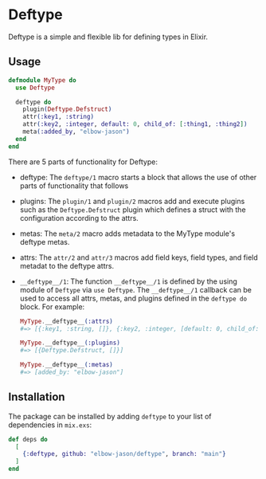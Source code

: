 # Deftype

Deftype is a simple and flexible lib for defining types in Elixir.

## Usage

```elixir
defmodule MyType do
  use Deftype

  deftype do
    plugin(Deftype.Defstruct)
    attr(:key1, :string)
    attr(:key2, :integer, default: 0, child_of: [:thing1, :thing2])
    meta(:added_by, "elbow-jason")
  end
end
```

There are 5 parts of functionality for Deftype:

  - deftype: The `deftype/1` macro starts a block that allows the use of other parts of functionality that follows

  - plugins: The `plugin/1` and `plugin/2` macros add and execute plugins such as the `Deftype.Defstruct` plugin which defines a struct with the configuration according to the attrs.

  - metas: The `meta/2` macro adds metadata to the MyType module's deftype metas.

  - attrs: The `attr/2` and `attr/3` macros add field keys, field types, and field metadat to the deftype attrs.

  - `__deftype__/1`: The function `__deftype__/1` is defined by the using module of `Deftype` via `use Deftype`. The `__deftype__/1` callback can be used to access all attrs, metas, and plugins defined in the `deftype do` block. For example:

    ```elixir
    MyType.__deftype__(:attrs)
    #=> [{:key1, :string, []}, {:key2, :integer, [default: 0, child_of: [:thing1, :thing2]]}]

    MyType.__deftype__(:plugins)
    #=> [{Deftype.Defstruct, []}]

    MyType.__deftype__(:metas)
    #=> [added_by: "elbow-jason"]
    ```    


## Installation

The package can be installed by adding `deftype` to your list of dependencies in `mix.exs`:

```elixir
def deps do
  [
    {:deftype, github: "elbow-jason/deftype", branch: "main"}
  ]
end
```

